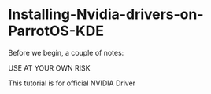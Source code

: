 # Installing-Nvidia-drivers-on-ParrotOS-KDE

Before we begin, a couple of notes:

USE AT YOUR OWN RISK

This tutorial is for official NVIDIA Driver
